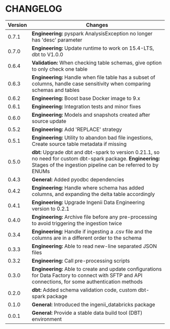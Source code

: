 # CHANGELOG

| Version | Changes |
| --- | --- |
| 0.7.1 | **Engineering:** pyspark AnalysisException no longer has 'desc' parameter |
| 0.7.0 | **Engineering:** Update runtime to work on 15.4-LTS, dbt to V1.0.0 |
| 0.6.4 | **Validation:** When checking table schemas, give option to only check one table |
| 0.6.3 | **Engineering:** Handle when file table has a subset of columns, handle case sensitivity when comparing schemas and tables |
| 0.6.2 | **Engineering:** Boost base Docker image to 9.x |
| 0.6.1 | **Engineering:** Integration tests and minor fixes |
| 0.6.0 | **Engineering:** Models and snapshots created after source update |
| 0.5.2 | **Engineering:** Add 'REPLACE' strategy |
| 0.5.1 | **Engineering:** Utility to abandon bad file ingestions, Create source table metadata if missing |
| 0.5.0 | **dbt:** Upgrade dbt and dbt-spark to version 0.21.1, so no need for custom dbt-spark package. **Engineering:** Stages of the ingestion pipeline can be referred to by ENUMs |
| 0.4.3 | **General:** Added pyodbc dependencies |
| 0.4.2 | **Engineering:** Handle where schema has added columns, and expanding the delta table accordingly |
| 0.4.1 | **Engineering:** Upgrade Ingenii Data Engineering version to 0.2.1 |
| 0.4.0 | **Engineering:** Archive file before any pre-processing to avoid triggering the ingestion twice |
| 0.3.4 | **Engineering:** Handle if ingesting a .csv file and the columns are in a different order to the schema |
| 0.3.3 | **Engineering:** Able to read new-line separated JSON files |
| 0.3.2 | **Engineering:** Call pre-processing scripts |
| 0.3.0 | **Engineering:** Able to create and update configurations for Data Factory to connect with SFTP and API connections, for some authentication methods |
| 0.2.0 | **dbt:** Added schema validation code, custom dbt-spark package |
| 0.1.0 | **General:** Introduced the ingenii_databricks package |
| 0.0.1 | **General:** Provide a stable data build tool (DBT) environment |

